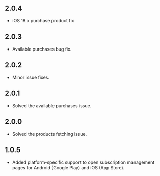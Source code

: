 ## 2.0.4

* iOS 18.x purchase product fix

## 2.0.3

* Available purchases bug fix.

## 2.0.2

* Minor issue fixes.

## 2.0.1

* Solved the available purchases issue.

## 2.0.0

* Solved the products fetching issue.

## 1.0.5

* Added platform-specific support to open subscription management pages for Android (Google Play) and iOS (App Store).
